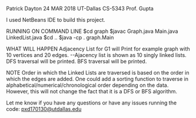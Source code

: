Patrick Dayton
24 MAR 2018
UT-Dallas
CS-5343
Prof. Gupta

I used NetBeans IDE to build this project.

RUNNING ON COMMAND LINE
$cd graph
$javac Graph.java Main.java LinkedList.java
$cd ..
$java -cp . graph.Main

WHAT WILL HAPPEN
Adjacency List for G1 will Print for example graph with 10 vertices and 20 edges.
--Ajacency list is shown as 10 singly linked lists.
DFS traversal will be printed.
BFS traversal will be printed.

NOTE
Order in which the Linked Lists are traversed is based on the order in which the edges are added.
One could add a sorting function to traverse in alphabetical/numerical/chronological order depending on the data.
However, this will not change the fact that it is a DFS or BFS algorithm. 

Let me know if you have any questions or have any issues running the code: pxd170130@utdallas.edu